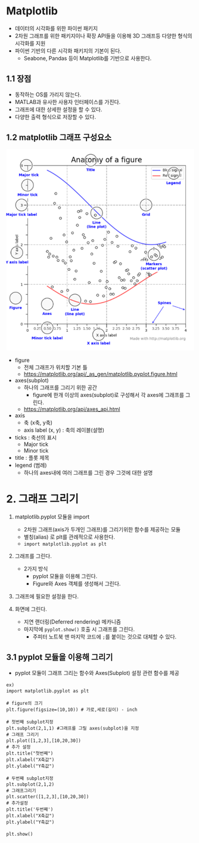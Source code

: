 # Matplotlib
- 데이터의 시각화를 위한 파이썬 패키지
- 2차원 그래프를 위한 패키지이나 확장 API들을 이용해 3D 그래프등 다양한 형식의 시각화를 지원
- 파이썬 기반의 다른 시각화 패키지의 기본이 된다.
    - Seabone, Pandas 등이 Matplotlib를 기반으로 사용한다.

## 1.1 장점
- 동작하는 OS를 가리지 않는다.
- MATLAB과 유사한 사용자 인터페이스를 가진다.
- 그래프에 대한 상세한 설정을 할 수 있다.
- 다양한 출력 형식으로 저장할 수 있다.

## 1.2 matplotlib 그래프 구성요소
![image](/images/matplot01.png)

- figure
    - 전체 그래프가 위치할 기본 틀
    - https://matplotlib.org/api/_as_gen/matplotlib.pyplot.figure.html
- axes(subplot)
    - 하나의 그래프를 그리기 위한 공간
        - figure에 한개 이상의 axes(subplot)로 구성해서 각 axes에 그래프를 그린다.
    - https://matplotlib.org/api/axes_api.html
- axis 
    - 축 (x축, y축)
    - axis label (x, y) : 축의 레이블(설명)
- ticks : 축선의 표시 
    - Major tick
    - Minor tick
- title : 플롯 제목   
- legend (범례)
    - 하나의 axes내에 여러 그래프를 그린 경우 그것에 대한 설명
	
# 2. 그래프 그리기
1. matplotlib.pyplot 모듈을 import
    - 2차원 그래프(axis가 두개인 그래프)를 그리기위한 함수를 제공하는 모듈
    - 별칭(alias) 로 plt를 관례적으로 사용한다.
    - `import matplotlib.pyplot as plt`

2. 그래프를 그린다.
    - 2가지 방식
        - pyplot 모듈을 이용해 그린다.
        - Figure와 Axes 객체를 생성해서 그린다.

3. 그래프에 필요한 설정을 한다.

4. 화면에 그린다.
    - 지연 랜더링(Deferred rendering) 메카니즘
    - 마지막에 `pyplot.show()` 호출 시 그래프를 그린다.
        - 주피터 노트북 맨 마지막 코드에 `;`를 붙이는 것으로 대체할 수 있다.
		
## 3.1 pyplot 모듈을 이용해 그리기
- pyplot 모듈이 그래프 그리는 함수와 Axes(Subplot) 설정 관련 함수를 제공
```
ex)
import matplotlib.pyplot as plt

# figure의 크기
plt.figure(figsize=(10,10)) # 가로,세로(길이) - inch

# 첫번째 subplot지정
plt.subplot(2,1,1) #그래프를 그릴 axes(subplot)을 지정
# 그래프 그리기
plt.plot([1,2,3],[10,20,30])
# 추가 설정
plt.title("첫번째")
plt.xlabel("X축값")
plt.ylabel("Y축값")

# 두번째 subplot지정
plt.subplot(2,1,2)
# 그래프그리기
plt.scatter([1,2,3],[10,20,30])
# 추가설정
plt.title('두번째')
plt.xlabel("X축값")
plt.ylabel("Y축값")

plt.show()
```